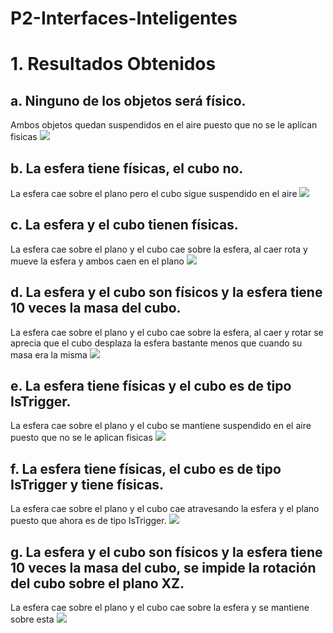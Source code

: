 # P2-Interfaces-Inteligentes

# 1. Resultados Obtenidos

## a. Ninguno de los objetos será físico.

Ambos objetos quedan suspendidos en el aire puesto que no se le aplican fisicas
  ![](https://github.com/alu0101350158/P1-Interfaces-Inteligentes/blob/main/P1%20-%20SampleScene.gif)

## b. La esfera tiene físicas, el cubo no.

La esfera cae sobre el plano pero el cubo sigue suspendido en el aire
  ![](https://github.com/alu0101350158/P1-Interfaces-Inteligentes/blob/main/P1%20-%20SampleScene.gif)

## c. La esfera y el cubo tienen físicas.

La esfera cae sobre el plano y el cubo cae sobre la esfera, al caer rota y mueve la esfera y ambos caen en el plano
  ![](https://github.com/alu0101350158/P1-Interfaces-Inteligentes/blob/main/P1%20-%20SampleScene.gif)

## d. La esfera y el cubo son físicos y la esfera tiene 10 veces la masa del cubo.

La esfera cae sobre el plano y el cubo cae sobre la esfera, al caer y rotar se aprecia que el cubo desplaza la esfera bastante menos que cuando su masa era la misma
  ![](https://github.com/alu0101350158/P1-Interfaces-Inteligentes/blob/main/P1%20-%20SampleScene.gif)

## e. La esfera tiene físicas y el cubo es de tipo IsTrigger.

La esfera cae sobre el plano y el cubo se mantiene suspendido en el aire puesto que no se le aplican fisicas
  ![](https://github.com/alu0101350158/P1-Interfaces-Inteligentes/blob/main/P1%20-%20SampleScene.gif)

## f. La esfera tiene físicas, el cubo es de tipo IsTrigger y tiene físicas.

La esfera cae sobre el plano y el cubo cae atravesando la esfera y el plano puesto que ahora es de tipo IsTrigger.
  ![](https://github.com/alu0101350158/P1-Interfaces-Inteligentes/blob/main/P1%20-%20SampleScene.gif)

## g. La esfera y el cubo son físicos y la esfera tiene 10 veces la masa del cubo, se impide la rotación del cubo sobre el plano XZ.

La esfera cae sobre el plano y el cubo cae sobre la esfera y se mantiene sobre esta
  ![](https://github.com/alu0101350158/P1-Interfaces-Inteligentes/blob/main/P1%20-%20SampleScene.gif)
